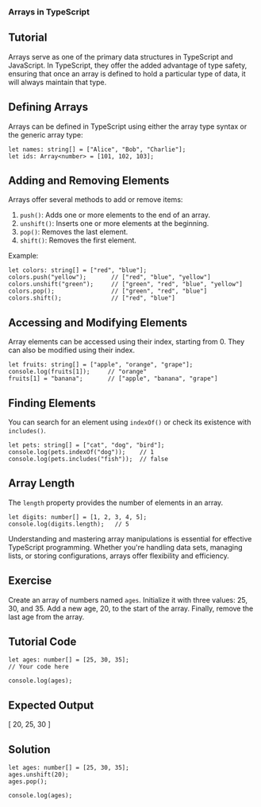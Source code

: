 ### Arrays in TypeScript


Tutorial
-------
Arrays serve as one of the primary data structures in TypeScript and JavaScript. In TypeScript, they offer the added advantage of type safety, ensuring that once an array is defined to hold a particular type of data, it will always maintain that type.


Defining Arrays
-------
Arrays can be defined in TypeScript using either the array type syntax or the generic array type:

    let names: string[] = ["Alice", "Bob", "Charlie"];
    let ids: Array<number> = [101, 102, 103];

Adding and Removing Elements
-------

Arrays offer several methods to add or remove items:

1. `push()`: Adds one or more elements to the end of an array.
2. `unshift()`: Inserts one or more elements at the beginning.
3. `pop()`: Removes the last element.
4. `shift()`: Removes the first element.


Example:

    let colors: string[] = ["red", "blue"];
    colors.push("yellow");       // ["red", "blue", "yellow"]
    colors.unshift("green");     // ["green", "red", "blue", "yellow"]
    colors.pop();                // ["green", "red", "blue"]
    colors.shift();              // ["red", "blue"]

Accessing and Modifying Elements
-------
Array elements can be accessed using their index, starting from 0. They can also be modified using their index.

    let fruits: string[] = ["apple", "orange", "grape"];
    console.log(fruits[1]);     // "orange"
    fruits[1] = "banana";       // ["apple", "banana", "grape"]

Finding Elements
-------
You can search for an element using `indexOf()` or check its existence with `includes()`.

    let pets: string[] = ["cat", "dog", "bird"];
    console.log(pets.indexOf("dog"));    // 1
    console.log(pets.includes("fish"));  // false

Array Length
-------
The `length` property provides the number of elements in an array.

    let digits: number[] = [1, 2, 3, 4, 5];
    console.log(digits.length);   // 5

Understanding and mastering array manipulations is essential for effective TypeScript programming. Whether you're handling data sets, managing lists, or storing configurations, arrays offer flexibility and efficiency.

Exercise
-------
Create an array of numbers named `ages`. Initialize it with three values: 25, 30, and 35. Add a new age, 20, to the start of the array. Finally, remove the last age from the array.


Tutorial Code
-------

    let ages: number[] = [25, 30, 35];
    // Your code here

    console.log(ages);


Expected Output
-------
[ 20, 25, 30 ]


Solution
-------
    let ages: number[] = [25, 30, 35];
    ages.unshift(20);
    ages.pop();

    console.log(ages);
